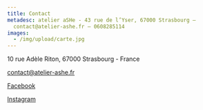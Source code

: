 ```yaml
---
title: Contact
metadesc: atelier aSHe - 43 rue de l’Yser, 67000 Strasbourg –
  contact@atelier-ashe.fr – 0608285114
images:
  - /img/upload/carte.jpg
---
```

10 rue Adèle Riton, 67000 Strasbourg - France

<a href="mailto:contact@atelier-ashe.fr">contact@atelier-ashe.fr</a>

<a href="https://www.facebook.com/atelierashe/photos/">Facebook</a>

<a href="https://www.instagram.com/atelier_ashe/">Instagram</a>